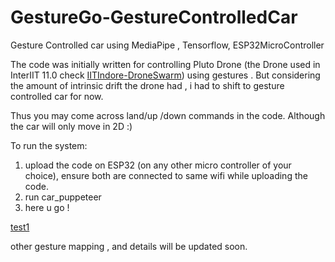 # GestureGo-GestureControlledCar
Gesture Controlled car using MediaPipe , Tensorflow, ESP32MicroController

The code was initially written for controlling Pluto Drone (the Drone used in InterIIT 11.0 check [IITIndore-DroneSwarm](https://github.com/IVDC-Club-IIT-Indore/DroneSwarm-InterIIT-2023)) using gestures .
But considering the amount of intrinsic drift the drone had , i had to shift to gesture controlled car for now.

Thus you may come across land/up /down commands in the code.
Although the car will only move in 2D :)


To run the system:

1) upload the code on ESP32 (on any other micro controller of your choice), ensure both are connected to same wifi while uploading the code.
2) run car_puppeteer
3) here u go !

[test1](https://drive.google.com/file/d/1uKzp2QUKbPOFD_vvzlonVccE8bzvTCFc/view?usp=share_link)

other gesture mapping , and details will be updated soon. 
